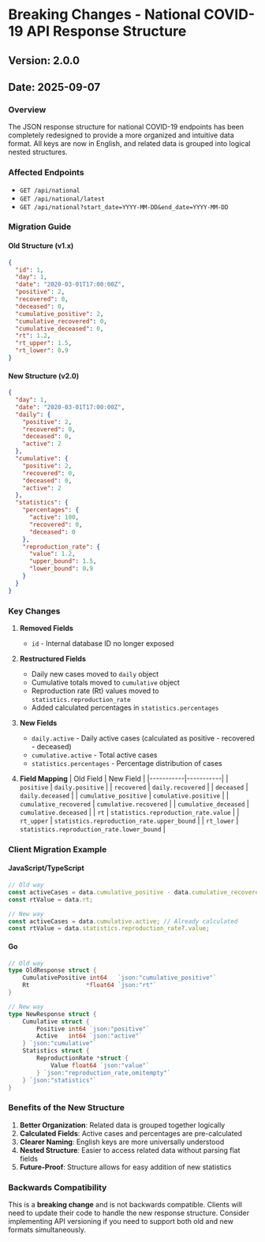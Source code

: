 # Breaking Changes - National COVID-19 API Response Structure

## Version: 2.0.0
## Date: 2025-09-07

### Overview
The JSON response structure for national COVID-19 endpoints has been completely redesigned to provide a more organized and intuitive data format. All keys are now in English, and related data is grouped into logical nested structures.

### Affected Endpoints
- `GET /api/national`
- `GET /api/national/latest`
- `GET /api/national?start_date=YYYY-MM-DD&end_date=YYYY-MM-DD`

### Migration Guide

#### Old Structure (v1.x)
```json
{
  "id": 1,
  "day": 1,
  "date": "2020-03-01T17:00:00Z",
  "positive": 2,
  "recovered": 0,
  "deceased": 0,
  "cumulative_positive": 2,
  "cumulative_recovered": 0,
  "cumulative_deceased": 0,
  "rt": 1.2,
  "rt_upper": 1.5,
  "rt_lower": 0.9
}
```

#### New Structure (v2.0)
```json
{
  "day": 1,
  "date": "2020-03-01T17:00:00Z",
  "daily": {
    "positive": 2,
    "recovered": 0,
    "deceased": 0,
    "active": 2
  },
  "cumulative": {
    "positive": 2,
    "recovered": 0,
    "deceased": 0,
    "active": 2
  },
  "statistics": {
    "percentages": {
      "active": 100,
      "recovered": 0,
      "deceased": 0
    },
    "reproduction_rate": {
      "value": 1.2,
      "upper_bound": 1.5,
      "lower_bound": 0.9
    }
  }
}
```

### Key Changes

1. **Removed Fields**
   - `id` - Internal database ID no longer exposed

2. **Restructured Fields**
   - Daily new cases moved to `daily` object
   - Cumulative totals moved to `cumulative` object
   - Reproduction rate (Rt) values moved to `statistics.reproduction_rate`
   - Added calculated percentages in `statistics.percentages`

3. **New Fields**
   - `daily.active` - Daily active cases (calculated as positive - recovered - deceased)
   - `cumulative.active` - Total active cases
   - `statistics.percentages` - Percentage distribution of cases

4. **Field Mapping**
   | Old Field | New Field |
   |-----------|-----------|
   | `positive` | `daily.positive` |
   | `recovered` | `daily.recovered` |
   | `deceased` | `daily.deceased` |
   | `cumulative_positive` | `cumulative.positive` |
   | `cumulative_recovered` | `cumulative.recovered` |
   | `cumulative_deceased` | `cumulative.deceased` |
   | `rt` | `statistics.reproduction_rate.value` |
   | `rt_upper` | `statistics.reproduction_rate.upper_bound` |
   | `rt_lower` | `statistics.reproduction_rate.lower_bound` |

### Client Migration Example

#### JavaScript/TypeScript
```javascript
// Old way
const activeCases = data.cumulative_positive - data.cumulative_recovered - data.cumulative_deceased;
const rtValue = data.rt;

// New way
const activeCases = data.cumulative.active; // Already calculated
const rtValue = data.statistics.reproduction_rate?.value;
```

#### Go
```go
// Old way
type OldResponse struct {
    CumulativePositive int64   `json:"cumulative_positive"`
    Rt                *float64 `json:"rt"`
}

// New way
type NewResponse struct {
    Cumulative struct {
        Positive int64 `json:"positive"`
        Active   int64 `json:"active"`
    } `json:"cumulative"`
    Statistics struct {
        ReproductionRate *struct {
            Value float64 `json:"value"`
        } `json:"reproduction_rate,omitempty"`
    } `json:"statistics"`
}
```

### Benefits of the New Structure

1. **Better Organization**: Related data is grouped together logically
2. **Calculated Fields**: Active cases and percentages are pre-calculated
3. **Clearer Naming**: English keys are more universally understood
4. **Nested Structure**: Easier to access related data without parsing flat fields
5. **Future-Proof**: Structure allows for easy addition of new statistics

### Backwards Compatibility

This is a **breaking change** and is not backwards compatible. Clients will need to update their code to handle the new response structure. Consider implementing API versioning if you need to support both old and new formats simultaneously.